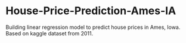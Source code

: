 # House-Price-Prediction-Ames-IA
Building linear regression model to predict house prices in Ames, Iowa. Based on kaggle dataset from 2011.  
